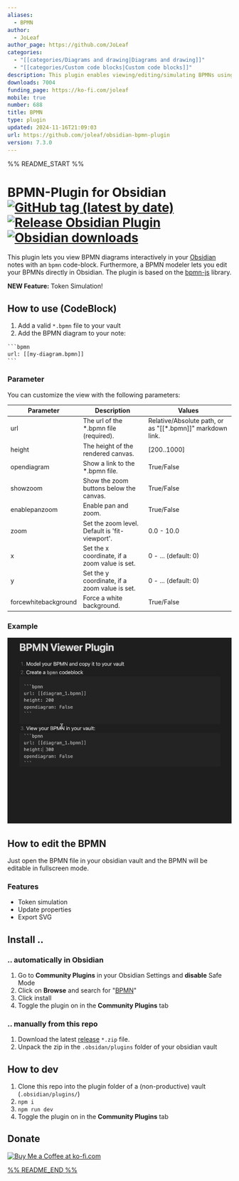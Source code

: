 ```yaml
---
aliases:
  - BPMN
author:
  - JoLeaf
author_page: https://github.com/JoLeaf
categories:
  - "[[categories/Diagrams and drawing|Diagrams and drawing]]"
  - "[[categories/Custom code blocks|Custom code blocks]]"
description: This plugin enables viewing/editing/simulating BPMNs using bpmn-js.
downloads: 7004
funding_page: https://ko-fi.com/joleaf
mobile: true
number: 688
title: BPMN
type: plugin
updated: 2024-11-16T21:09:03
url: https://github.com/joleaf/obsidian-bpmn-plugin
version: 7.3.0
---
```


%% README_START %%

# BPMN-Plugin for Obsidian [![GitHub tag (latest by date)](https://img.shields.io/github/v/tag/joleaf/obsidian-bpmn-plugin)](https://github.com/joleaf/obsidian-bpmn-plugin/releases) [![Release Obsidian Plugin](https://github.com/joleaf/obsidian-bpmn-plugin/actions/workflows/release.yml/badge.svg)](https://github.com/joleaf/obsidian-bpmn-plugin/actions/workflows/release.yml) [![Obsidian downloads](https://img.shields.io/badge/dynamic/json?logo=obsidian&color=%238b6cef&label=downloads&query=%24%5B%22bpmn-plugin%22%5D.downloads&url=https%3A%2F%2Fraw.githubusercontent.com%2Fobsidianmd%2Fobsidian-releases%2Fmaster%2Fcommunity-plugin-stats.json)](https://obsidian.md/plugins?id=bpmn-plugin)

This plugin lets you view BPMN diagrams interactively in your [Obsidian](https://www.obsidian.md) notes with an `bpmn`
code-block.
Furthermore, a BPMN modeler lets you edit your BPMNs directly in Obsidian.
The plugin is based on the [bpmn-js](https://github.com/bpmn-io/bpmn-js) library.

**NEW Feature:** Token Simulation!

## How to use (CodeBlock)

1. Add a valid `*.bpmn` file to your vault
2. Add the BPMN diagram to your note:

````
```bpmn
url: [[my-diagram.bpmn]]
```
````

### Parameter

You can customize the view with the following parameters:

| Parameter            | Description                                    | Values                                                    |
|----------------------|------------------------------------------------|-----------------------------------------------------------|
| url                  | The url of the *.bpmn file (required).         | Relative/Absolute path, or as "[[*.bpmn]]" markdown link. |
| height               | The height of the rendered canvas.             | [200..1000]                                               |
| opendiagram          | Show a link to the *.bpmn file.                | True/False                                                |
| showzoom             | Show the zoom buttons below the canvas.        | True/False                                                |
| enablepanzoom        | Enable pan and zoom.                           | True/False                                                |
| zoom                 | Set the zoom level. Default is 'fit-viewport'. | 0.0 - 10.0                                                |
| x                    | Set the x coordinate, if a zoom value is set.  | 0 - ... (default: 0)                                      |
| y                    | Set the y coordinate, if a zoom value is set.  | 0 - ... (default: 0)                                      |
| forcewhitebackground | Force a white background.                      | True/False                                                |

### Example

![Example](https://raw.githubusercontent.com/joleaf/obsidian-bpmn-plugin/HEAD/example/bpmn-plugin.gif)

## How to edit the BPMN

Just open the BPMN file in your obsidian vault and the BPMN will be editable in fullscreen mode.

### Features

- Token simulation
- Update properties
- Export SVG

## Install ..

### .. automatically in Obsidian

1. Go to **Community Plugins** in your Obsidian Settings and **disable** Safe Mode
2. Click on **Browse** and search for "[BPMN](obsidian://show-plugin?id=bpmn-plugin)"
3. Click install
4. Toggle the plugin on in the **Community Plugins** tab

### .. manually from this repo

1. Download the latest [release](https://github.com/joleaf/obsidian-bpmn-plugin/releases) `*.zip` file.
2. Unpack the zip in the `.obsidan/plugins` folder of your obsidian vault

## How to dev

1. Clone this repo into the plugin folder of a (non-productive) vault (`.obsidian/plugins/`)
2. `npm i`
3. `npm run dev`
4. Toggle the plugin on in the **Community Plugins** tab

## Donate

<a href='https://ko-fi.com/joleaf' target='_blank'><img height='35' style='border:0px;height:46px;' src='https://az743702.vo.msecnd.net/cdn/kofi3.png?v=0' border='0' alt='Buy Me a Coffee at ko-fi.com' />


%% README_END %%